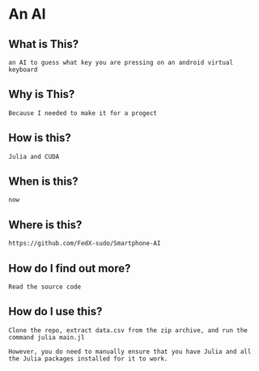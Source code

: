 # An AI

## What is This?

    an AI to guess what key you are pressing on an android virtual keyboard

## Why is This?

    Because I needed to make it for a progect

## How is this?

    Julia and CUDA

## When is this?

    now

## Where is this?

    https://github.com/FedX-sudo/Smartphone-AI


## How do I find out more?

    Read the source code

## How do I use this?

    Clone the repo, extract data.csv from the zip archive, and run the command julia main.jl

    However, you do need to manually ensure that you have Julia and all the Julia packages installed for it to work.
